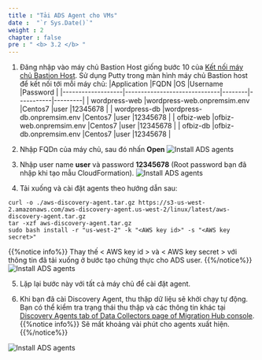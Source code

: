 ```yaml
---
title : "Tải ADS Agent cho VMs"
date :  "`r Sys.Date()`" 
weight : 2 
chapter : false
pre : " <b> 3.2 </b> "
---
```


1. Đăng nhập vào máy chủ Bastion Host giống bước 10 của [Kết nối máy chủ Bastion Host](../../2-prerequiste/2.3-connecttobastionhost/). Sử dụng Putty trong màn hình máy chủ Bastion host để kết nối tới mỗi máy chủ:
|Application        |FQDN                          |OS      |Username   |Password |
|-------------------|------------------------------|--------|-----------|---------|
| wordpress-web     |wordpress-web.onpremsim.env   |Centos7 |user       |12345678 |
| wordpress-db      |wordpress-db.onpremsim.env    |Centos7 |user       |12345678 |
| ofbiz-web         |ofbiz-web.onpremsim.env       |Centos7 |user       |12345678 |
| ofbiz-db          |ofbiz-db.onpremsim.env        |Centos7 |user       |12345678 |

2. Nhập FQDn của máy chủ, sau đó nhấn **Open**
![Install ADS agents](../../../images/3.discoveryexistinginfra/3.2installads/3.2.1installads.png?width=90pc)

3. Nhập user name **user** và password **12345678** (Root password bạn đã nhập khi tạo mẫu CloudFormation).
![Install ADS agents](../../../images/3.discoveryexistinginfra/3.2installads/3.2.2installads.png?width=90pc)

4. Tải xuống và cài đặt agents theo hướng dẫn sau:
```
curl -o ./aws-discovery-agent.tar.gz https://s3-us-west-2.amazonaws.com/aws-discovery-agent.us-west-2/linux/latest/aws-discovery-agent.tar.gz
tar -xzf aws-discovery-agent.tar.gz
sudo bash install -r "us-west-2" -k "<AWS key id>" -s "<AWS key secret>"
```
 {{%notice info%}}
Thay thế < AWS key id > và < AWS key secret > với thông tin đã tải xuống ở bước tạo chứng thực cho ADS user.
{{%/notice%}}
![Install ADS agents](../../../images/3.discoveryexistinginfra/3.2installads/3.2.3installads.png?width=90pc)

5. Lặp lại bước này với tất cả máy chủ để cài đặt agent.

6. Khi bạn đã cài Discovery Agent, thu thập dữ liệu sẽ khởi chạy tự động. Bạn có thể kiểm tra trạng thái thu thập và các thông tin khác tại  [Discovery Agents tab of Data Collectors page of Migration Hub console](https://us-west-2.console.aws.amazon.com/migrationhub/home?region=us-west-2#/discover/datacollectors?type=agent&filter=collectionStatus%2B%3D%2BSTARTED).
 {{%notice info%}}
Sẽ mất khoảng vài phút cho agents xuất hiện.
{{%/notice%}}

![Install ADS agents](../../../images/3.discoveryexistinginfra/3.2installads/3.2.4installads.png?width=90pc)